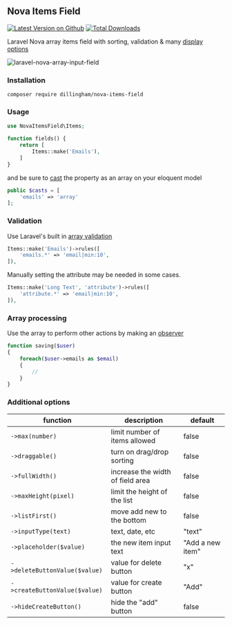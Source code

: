## Nova Items Field

[![Latest Version on Github](https://img.shields.io/github/release/dillingham/nova-items-field.svg?style=flat-square)](https://packagist.org/packages/dillingham/nova-items-field)
[![Total Downloads](https://img.shields.io/packagist/dt/dillingham/nova-items-field.svg?style=flat-square)](https://packagist.org/packages/dillingham/nova-items-field)

Laravel Nova array items field with sorting, validation & many [display options](https://github.com/dillingham/nova-items-field#additional-options)

![laravel-nova-array-input-field](https://user-images.githubusercontent.com/29180903/51056356-99300800-15b0-11e9-8084-3c2df5655dc2.png)

### Installation
```
composer require dillingham/nova-items-field
```

### Usage

```php
use NovaItemsField\Items;
```
```php
function fields() {
    return [
        Items::make('Emails'),
    ]
}
```
and be sure to [cast](https://laravel.com/docs/5.7/eloquent-mutators#array-and-json-casting) the property as an array on your eloquent model
```php
public $casts = [
    'emails' => 'array'
];
```
### Validation
Use Laravel's built in [array validation](https://laravel.com/docs/5.7/validation#validating-arrays)
```php
Items::make('Emails')->rules([
    'emails.*' => 'email|min:10',
]),
```
Manually setting the attribute may be needed in some cases.
```php
Items::make('Long Text', 'attribute')->rules([
    'attribute.*' => 'email|min:10',
]),
```
### Array processing

Use the array to perform other actions by making an [observer](https://nova.laravel.com/docs/1.0/resources/#resource-events)

```php
function saving($user)
{
    foreach($user->emails as $email)
    {
        //
    }
}
```

### Additional options 

| function | description | default |
| - | - | - |
| `->max(number)` | limit number of items allowed | false |
| `->draggable()` | turn on drag/drop sorting | false |
| `->fullWidth()` | increase the width of field area | false |
| `->maxHeight(pixel)` | limit the height of the list | false |
| `->listFirst()`| move add new to the bottom  | false |
| `->inputType(text)` | text, date, etc | "text" |
| `->placeholder($value)` | the new item input text | "Add a new item" |
| `->deleteButtonValue($value)` | value for delete button | "x" |
| `->createButtonValue($value)` | value for create button | "Add" |
| `->hideCreateButton()` | hide the "add" button | false |


